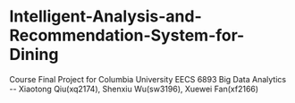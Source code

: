 # Intelligent-Analysis-and-Recommendation-System-for-Dining
Course Final Project for Columbia University EECS 6893 Big Data Analytics -- Xiaotong Qiu(xq2174), Shenxiu Wu(sw3196), Xuewei Fan(xf2166)
